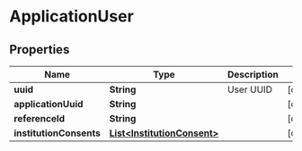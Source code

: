 
# ApplicationUser

## Properties
Name | Type | Description | Notes
------------ | ------------- | ------------- | -------------
**uuid** | **String** | User UUID |  [optional]
**applicationUuid** | **String** |  |  [optional]
**referenceId** | **String** |  |  [optional]
**institutionConsents** | [**List&lt;InstitutionConsent&gt;**](InstitutionConsent.md) |  |  [optional]



